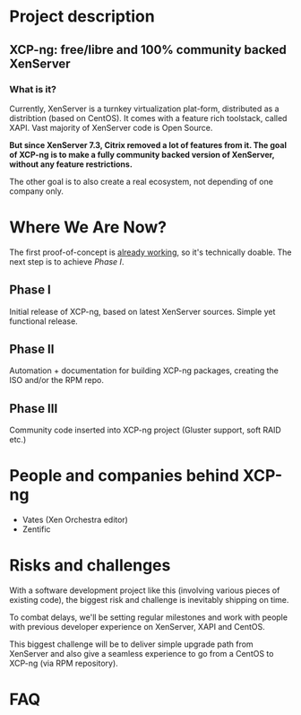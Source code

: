 # Project description

## XCP-ng: free/libre and 100% community backed XenServer

### What is it?

Currently, XenServer is a turnkey virtualization plat-form, distributed as a distribtion (based on CentOS). It comes with a feature rich toolstack, called XAPI. Vast majority of XenServer code is Open Source.

**But since XenServer 7.3, Citrix removed a lot of features from it. The goal of XCP-ng is to make a fully community backed version of XenServer, without any feature restrictions.**

The other goal is to also create a real ecosystem, not depending of one company only.

# Where We Are Now?

The first proof-of-concept is [already working](https://xcp-ng.github.io/news/2018/01/22/xcp-ng-on-tracks.html), so it's technically doable. The next step is to achieve *Phase I*.

## Phase I

Initial release of XCP-ng, based on latest XenServer sources. Simple yet functional release.

## Phase II

Automation + documentation for building XCP-ng packages, creating the ISO and/or the RPM repo.

## Phase III

Community code inserted into XCP-ng project (Gluster support, soft RAID etc.)

# People and companies behind XCP-ng

* Vates (Xen Orchestra editor)
* Zentific

# Risks and challenges

With a software development project like this (involving various pieces of existing code), the biggest risk and challenge is inevitably shipping on time.

To combat delays, we'll be setting regular milestones and work with people with previous developer experience on XenServer, XAPI and CentOS.

This biggest challenge will be to deliver simple upgrade path from XenServer and also give a seamless experience to go from a CentOS to XCP-ng (via RPM repository).

# FAQ